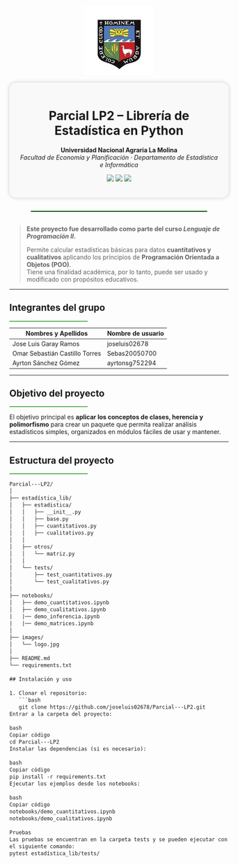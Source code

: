 <p align="center">
  <img src="https://raw.githubusercontent.com/joseluis02678/Parcial---LP2/main/images/logo.jpg" alt="Logo UNALM" width="160">
</p>

<div align="center" style="background:#f9f9f9; border-radius:15px; padding:20px; box-shadow:0px 0px 10px #ccc;">
  <h1>Parcial LP2 – Librería de Estadística en Python</h1>
  <p><b>Universidad Nacional Agraria La Molina</b><br>
  <i>Facultad de Economía y Planificación · Departamento de Estadística e Informática</i></p>
  <p>
    <img src="https://img.shields.io/badge/Python-3.12-blue?logo=python">
    <img src="https://img.shields.io/badge/POO-Programación%20Orientada%20a%20Objetos-green">
    <img src="https://img.shields.io/badge/Estado-En%20Desarrollo-orange">
  </p>
</div>

<hr style="border: 1px solid #4CAF50; width: 80%; margin: 30px auto;">

>  **Este proyecto fue desarrollado como parte del curso _Lenguaje de Programación II_.**
>  
> Permite calcular estadísticas básicas para datos **cuantitativos y cualitativos** aplicando los principios de **Programación Orientada a Objetos (POO)**.  
> Tiene una finalidad académica, por lo tanto, puede ser usado y modificado con propósitos educativos.

---
##  Integrantes del grupo
<hr style="border: 0; height: 2px; background: #4CAF50; width: 180px; margin-left: 0;">

|      Nombres y Apellidos       | Nombre de usuario   |
|--------------------------------|---------------------|
| Jose Luis Garay Ramos          |   joseluis02678     |
| Omar Sebastián Castillo Torres |   Sebas20050700     |
| Ayrton Sánchez Gómez           |   ayrtonsg752294    |

---

##  Objetivo del proyecto
<hr style="border: 0; height: 2px; background: #4CAF50; width: 180px; margin-left: 0;">

El objetivo principal es **aplicar los conceptos de clases, herencia y polimorfismo** para crear un paquete que permita realizar análisis estadísticos simples, organizados en módulos fáciles de usar y mantener.

---

##  Estructura del proyecto
<hr style="border: 0; height: 2px; background: #4CAF50; width: 180px; margin-left: 0;">

```text
Parcial---LP2/
│
├── estadística_lib/
│   ├── estadistica/
│   │   ├── __init__.py
│   │   ├── base.py
│   │   ├── cuantitativos.py
│   │   ├── cualitativos.py
│   │
│   ├── otros/
│   │   └── matriz.py
│   │
│   └── tests/
│       ├── test_cuantitativos.py
│       └── test_cualitativos.py
│
├── notebooks/
│   ├── demo_cuantitativos.ipynb
│   ├── demo_cualitativos.ipynb
|   |── demo_inferencia.ipynb
|   |── demo_matrices.ipynb
│
├── images/
│   └── logo.jpg
│
├── README.md
└── requirements.txt

## Instalación y uso

1. Clonar el repositorio:
   ```bash
   git clone https://github.com/joseluis02678/Parcial---LP2.git
Entrar a la carpeta del proyecto:

bash
Copiar código
cd Parcial---LP2
Instalar las dependencias (si es necesario):

bash
Copiar código
pip install -r requirements.txt
Ejecutar los ejemplos desde los notebooks:

bash
Copiar código
notebooks/demo_cuantitativos.ipynb
notebooks/demo_cualitativos.ipynb

Pruebas
Las pruebas se encuentran en la carpeta tests y se pueden ejecutar con el siguiente comando:
pytest estadística_lib/tests/


